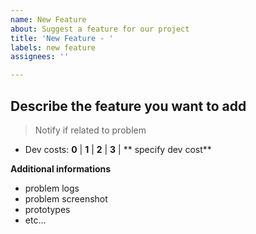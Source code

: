 ```yaml
---
name: New Feature
about: Suggest a feature for our project
title: 'New Feature - '
labels: new feature
assignees: ''

---
```


## Describe the feature you want to add
> Notify if related to problem

* Dev costs: **0** | **1** | **2** | **3** | ** specify dev cost**

**Additional informations**
- problem logs
- problem screenshot
- prototypes
- etc...
